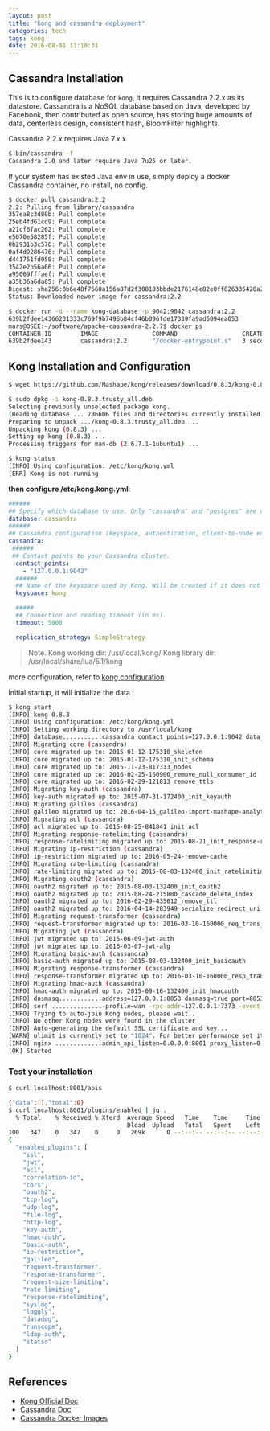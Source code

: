 ```yaml
---
layout: post
title: "kong and cassandra deployment"
categories: tech
tags: kong
date: 2016-08-01 11:10:31
---
```


## Cassandra Installation

This is to configure database for `kong`, it requires Cassandra 2.2.x as its datastore.
Cassandra is a NoSQL database based on Java, developed by Facebook, then contributed as
open source, has storing huge amounts of data, centerless design, consistent hash, BloomFilter
highlights.

Cassandra 2.2.x requires Java 7.x.x

```bash
$ bin/cassandra -f
Cassandra 2.0 and later require Java 7u25 or later.
```

If your system has existed Java env in use, simply deploy a docker Cassandra container, no install, no config.

```bash
$ docker pull cassandra:2.2
2.2: Pulling from library/cassandra
357ea8c3d80b: Pull complete 
25eb4fd61cd9: Pull complete 
a21cf6fac262: Pull complete 
e5070e58285f: Pull complete 
0b2931b3c576: Pull complete 
0af4d9286476: Pull complete 
d441751fd050: Pull complete 
3542e2b56a66: Pull complete 
a95069fffaef: Pull complete 
a35b36a6da85: Pull complete 
Digest: sha256:8b6e48f7560a156a87d2f308103bbde2176148e82e0ff826335420a27c9da67c
Status: Downloaded newer image for cassandra:2.2

$ docker run -d --name kong-database -p 9042:9042 cassandra:2.2
639b2fdee14366231333c769f9b7496b84cf46b096fde17339fa9ad5094ea053
mars@OSEE:~/software/apache-cassandra-2.2.7$ docker ps
CONTAINER ID        IMAGE               COMMAND                  CREATED             STATUS              PORTS                                                       NAMES
639b2fdee143        cassandra:2.2       "/docker-entrypoint.s"   3 seconds ago       Up 2 seconds        7000-7001/tcp, 7199/tcp, 9160/tcp, 0.0.0.0:9042->9042/tcp   kong-database
```

## Kong Installation and Configuration

```bash
$ wget https://github.com/Mashape/kong/releases/download/0.8.3/kong-0.8.3.trusty_all.deb

$ sudo dpkg -i kong-0.8.3.trusty_all.deb 
Selecting previously unselected package kong.
(Reading database ... 786606 files and directories currently installed.)
Preparing to unpack .../kong-0.8.3.trusty_all.deb ...
Unpacking kong (0.8.3) ...
Setting up kong (0.8.3) ...
Processing triggers for man-db (2.6.7.1-1ubuntu1) ...

$ kong status
[INFO] Using configuration: /etc/kong/kong.yml
[ERR] Kong is not running
```

**then configure /etc/kong.kong.yml**:

```yaml
######
## Specify which database to use. Only "cassandra" and "postgres" are currently available.
database: cassandra
######
## Cassandra configuration (keyspace, authentication, client-to-node encryption)
cassandra:
 ######
 ## Contact points to your Cassandra cluster.
  contact_points:
    - "127.0.0.1:9042"
  ######
  ## Name of the keyspace used by Kong. Will be created if it does not exist.
  keyspace: kong

  #####
  ## Connection and reading timeout (in ms).
  timeout: 5000

  replication_strategy: SimpleStrategy
```

> Note. Kong working dir: /usr/local/kong/
		Kong library dir: /usr/local/share/lua/5.1/kong 

more configuration, refer to [kong configuration](https://getkong.org/docs/0.8.x/configuration/)

Initial startup, it will initialize the data :

```bash
$ kong start
[INFO] kong 0.8.3
[INFO] Using configuration: /etc/kong/kong.yml
[INFO] Setting working directory to /usr/local/kong
[INFO] database...........cassandra contact_points=127.0.0.1:9042 data_centers= ssl=verify=false enabled=false port=9042 consistency=ONE replication_strategy=SimpleStrategy timeout=5000 replication_factor=1 keyspace=kong
[INFO] Migrating core (cassandra)
[INFO] core migrated up to: 2015-01-12-175310_skeleton
[INFO] core migrated up to: 2015-01-12-175310_init_schema
[INFO] core migrated up to: 2015-11-23-817313_nodes
[INFO] core migrated up to: 2016-02-25-160900_remove_null_consumer_id
[INFO] core migrated up to: 2016-02-29-121813_remove_ttls
[INFO] Migrating key-auth (cassandra)
[INFO] key-auth migrated up to: 2015-07-31-172400_init_keyauth
[INFO] Migrating galileo (cassandra)
[INFO] galileo migrated up to: 2016-04-15_galileo-import-mashape-analytics
[INFO] Migrating acl (cassandra)
[INFO] acl migrated up to: 2015-08-25-841841_init_acl
[INFO] Migrating response-ratelimiting (cassandra)
[INFO] response-ratelimiting migrated up to: 2015-08-21_init_response-rate-limiting
[INFO] Migrating ip-restriction (cassandra)
[INFO] ip-restriction migrated up to: 2016-05-24-remove-cache
[INFO] Migrating rate-limiting (cassandra)
[INFO] rate-limiting migrated up to: 2015-08-03-132400_init_ratelimiting
[INFO] Migrating oauth2 (cassandra)
[INFO] oauth2 migrated up to: 2015-08-03-132400_init_oauth2
[INFO] oauth2 migrated up to: 2015-08-24-215800_cascade_delete_index
[INFO] oauth2 migrated up to: 2016-02-29-435612_remove_ttl
[INFO] oauth2 migrated up to: 2016-04-14-283949_serialize_redirect_uri
[INFO] Migrating request-transformer (cassandra)
[INFO] request-transformer migrated up to: 2016-03-10-160000_req_trans_schema_changes
[INFO] Migrating jwt (cassandra)
[INFO] jwt migrated up to: 2015-06-09-jwt-auth
[INFO] jwt migrated up to: 2016-03-07-jwt-alg
[INFO] Migrating basic-auth (cassandra)
[INFO] basic-auth migrated up to: 2015-08-03-132400_init_basicauth
[INFO] Migrating response-transformer (cassandra)
[INFO] response-transformer migrated up to: 2016-03-10-160000_resp_trans_schema_changes
[INFO] Migrating hmac-auth (cassandra)
[INFO] hmac-auth migrated up to: 2015-09-16-132400_init_hmacauth
[INFO] dnsmasq............address=127.0.0.1:8053 dnsmasq=true port=8053
[INFO] serf ..............-profile=wan -rpc-addr=127.0.0.1:7373 -event-handler=member-join,member-leave,member-failed,member-update,member-reap,user:kong=/usr/local/kong/serf_event.sh -bind=0.0.0.0:7946 -node=OSEE_0.0.0.0:7946_38f1b96208954023b99bb5406ef5ec5b -log-level=err
[INFO] Trying to auto-join Kong nodes, please wait..
[INFO] No other Kong nodes were found in the cluster
[INFO] Auto-generating the default SSL certificate and key...
[WARN] ulimit is currently set to "1024". For better performance set it to at least "4096" using "ulimit -n"
[INFO] nginx .............admin_api_listen=0.0.0.0:8001 proxy_listen=0.0.0.0:8000 proxy_listen_ssl=0.0.0.0:8443
[OK] Started
```

### Test your installation

```bash
$ curl localhost:8001/apis

{"data":[],"total":0}
$ curl localhost:8001/plugins/enabled | jq .
  % Total    % Received % Xferd  Average Speed   Time    Time     Time  Current
                                 Dload  Upload   Total   Spent    Left  Speed
100   347    0   347    0     0   269k      0 --:--:-- --:--:-- --:--:--  338k
{
  "enabled_plugins": [
    "ssl",
    "jwt",
    "acl",
    "correlation-id",
    "cors",
    "oauth2",
    "tcp-log",
    "udp-log",
    "file-log",
    "http-log",
    "key-auth",
    "hmac-auth",
    "basic-auth",
    "ip-restriction",
    "galileo",
    "request-transformer",
    "response-transformer",
    "request-size-limiting",
    "rate-limiting",
    "response-ratelimiting",
    "syslog",
    "loggly",
    "datadog",
    "runscope",
    "ldap-auth",
    "statsd"
  ]
}
```

## References

* [Kong Official Doc](https://getkong.org/docs/)
* [Cassandra Doc](http://cassandra.apache.org/doc/latest/)
* [Cassandra Docker Images](https://hub.docker.com/_/cassandra/)
